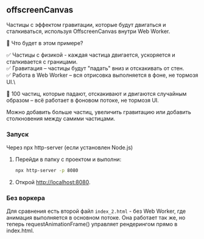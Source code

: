 ## offscreenCanvas

Частицы с эффектом гравитации, которые будут двигаться и сталкиваться, используя OffscreenCanvas внутри Web Worker.

📌 Что будет в этом примере?

✅ Частицы с физикой - каждая частица двигается, ускоряется и сталкивается с границами.\
✅ Гравитация – частицы будут "падать" вниз и отскакивать от стен.\
✅ Работа в Web Worker – вся отрисовка выполняется в фоне, не тормозя UI.\

🌟 100 частиц, которые падают, отскакивают и двигаются случайным образом – всё работает в фоновом потоке, не тормозя UI.

Можно добавить больше частиц, увеличить гравитацию или добавить столкновения между самими частицами.

### Запуск

Через npx http-server (если установлен Node.js)

1. Перейди в папку с проектом и выполни:

    ```sh
    npx http-server -p 8080
    ```

2. Открой <http://localhost:8080>.

### Без воркера

Для сравнения есть второй файл `index_2.html` - без Web Worker, где анимация выполняется в основном потоке. Она работает так же, но теперь requestAnimationFrame() управляет рендерингом прямо в index.html.
